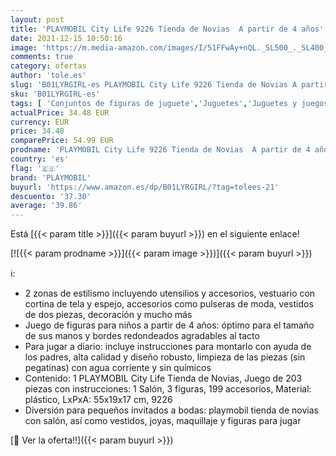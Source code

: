 ```yaml
---
layout: post
title: 'PLAYMOBIL City Life 9226 Tienda de Novias  A partir de 4 años'
date: 2021-12-15 10:50:16
image: 'https://m.media-amazon.com/images/I/51FFwAy+nQL._SL500_._SL400_.jpg'
comments: true
category: ofertas
author: 'tole.es'
slug: 'B01LYRGIRL-es PLAYMOBIL City Life 9226 Tienda de Novias A partir de 4 años'
sku: 'B01LYRGIRL-es'
tags: [ 'Conjuntos de figuras de juguete','Juguetes','Juguetes y juegos','Muñecos y figuras','playmobil', ]
actualPrice: 34.48 EUR
currency: EUR
price: 34.48
comparePrice: 54.99 EUR
prodname: 'PLAYMOBIL City Life 9226 Tienda de Novias  A partir de 4 años'
country: 'es'
flag: '🇪🇸'
brand: 'PLAYMOBIL'
buyurl: 'https://www.amazon.es/dp/B01LYRGIRL/?tag=tolees-21'
descuento: '37.30'
average: '39.86'
---
```


Está [{{< param title >}}]({{< param buyurl >}}) en el siguiente enlace!

[![{{< param prodname >}}]({{< param image >}})]({{< param buyurl >}})

ℹ️:

- 2 zonas de estilismo incluyendo utensilios y accesorios, vestuario con cortina de tela y espejo, accesorios como pulseras de moda, vestidos de dos piezas, decoración y mucho más
- Juego de figuras para niños a partir de 4 años: óptimo para el tamaño de sus manos y bordes redondeados agradables al tacto
- Para jugar a diario: incluye instrucciones para montarlo con ayuda de los padres, alta calidad y diseño robusto, limpieza de las piezas (sin pegatinas) con agua corriente y sin químicos
- Contenido: 1 PLAYMOBIL City Life Tienda de Novias, Juego de 203 piezas con instrucciones: 1 Salón, 3 figuras, 199 accesorios, Material: plástico, LxPxA: 55x19x17 cm, 9226
- Diversión para pequeños invitados a bodas: playmobil tienda de novias con salón, así como vestidos, joyas, maquillaje y figuras para jugar

[🛒 Ver la oferta!!]({{< param buyurl >}})
